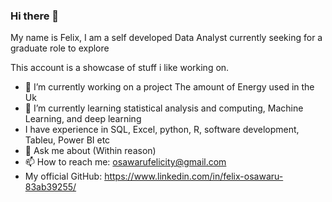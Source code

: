 ### Hi there 👋

My name is Felix, I am a self developed Data Analyst currently seeking for a graduate role to explore

This account is a showcase of stuff i like working on.

- 🔭 I’m currently working on a project The amount of Energy used in the Uk
- 🌱 I’m currently learning statistical analysis and computing, Machine Learning, and deep learning
- I have experience in SQL, Excel, python, R, software development, Tableu, Power BI etc 
- 💬 Ask me about (Within reason)
- 📫 How to reach me: osawarufelicity@gmail.com
-    My official GitHub: https://www.linkedin.com/in/felix-osawaru-83ab39255/

